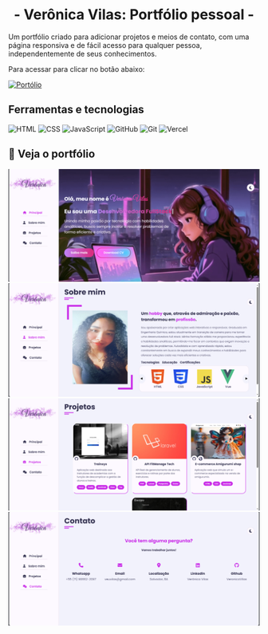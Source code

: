 <div align="center">
  <h1>- Verônica Vilas: Portfólio pessoal -</h1>
</div>

Um portfólio criado para adicionar projetos e meios de contato, com uma página responsiva e de fácil acesso para qualquer pessoa, independentemente de seus conhecimentos.

Para acessar para clicar no botão abaixo:

[![Portólio](https://img.shields.io/badge/Portfolio-CA2DE8?style=for-the-badge&logo=portfolio&logoColor=CA2DE8)](https://portfolioveronicavilas.vercel.app/)

## Ferramentas e tecnologias
![HTML](https://img.shields.io/badge/HTML5-000?style=for-the-badge&logo=html5&logoColor=E34F26)
![CSS](https://img.shields.io/badge/CSS3-000?style=for-the-badge&logo=css3&logoColor=1572B6)
![JavaScript](https://img.shields.io/badge/JavaScript-000?style=for-the-badge&logo=javascript&logoColor=ED8B00)
![GitHub](https://img.shields.io/badge/GitHub-000?style=for-the-badge&logo=github&logoColor=30A3DC)
![Git](https://img.shields.io/badge/Git-000?style=for-the-badge&logo=git&logoColor=E94D5F)
![Vercel](https://img.shields.io/badge/vercel-000?style=for-the-badge&logo=vercel&logoColor=FFF)


## 👀 Veja o portfólio

![Home](/src/assets/img/demonstration/home.png)
![Sobre](/src/assets/img/demonstration/about.png)
![Projetos](/src/assets/img/demonstration/project.png)
![Contact](/src/assets/img/demonstration/contact.png)